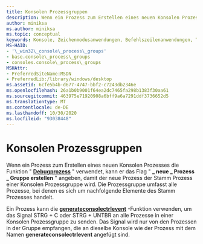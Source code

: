 ```yaml
---
title: Konsolen Prozessgruppen
description: Wenn ein Prozess zum Erstellen eines neuen Konsolen Prozesses die Funktion "Debugprozess" verwendet, kann er das \_ Flag "neue Prozessgruppe erstellen" angeben, \_ \_ damit der neue Prozess der Stamm Prozess einer Konsolen Prozessgruppe wird.
author: miniksa
ms.author: miniksa
ms.topic: conceptual
keywords: Konsole, Zeichenmodusanwendungen, Befehlszeilenanwendungen, Terminalanwendungen, Konsolen-API
MS-HAID:
- '\_win32\_console\_process\_groups'
- base.console\_process\_groups
- consoles.console\_process\_groups
MSHAttr:
- PreferredSiteName:MSDN
- PreferredLib:/library/windows/desktop
ms.assetid: 6cfe5b4b-d677-4747-bbf2-c7243db2346e
ms.openlocfilehash: 26a1b0b9001f64ea2dc7465fa298b1383f30aa61
ms.sourcegitcommit: 463975e71920908a6bff9a6a7291ddf3736652d5
ms.translationtype: MT
ms.contentlocale: de-DE
ms.lasthandoff: 10/30/2020
ms.locfileid: "93038448"
---
```

# <a name="console-process-groups"></a>Konsolen Prozessgruppen

Wenn ein Prozess zum Erstellen eines neuen Konsolen Prozesses die Funktion " [**Debugprozess**](https://msdn.microsoft.com/library/windows/desktop/ms682425) " verwendet, kann er das Flag " **\_ neue \_ Prozess \_ Gruppe erstellen** " angeben, damit der neue Prozess der Stamm Prozess einer Konsolen Prozessgruppe wird. Die Prozessgruppe umfasst alle Prozesse, bei denen es sich um nachfolgende Elemente des Stamm Prozesses handelt.

Ein Prozess kann die [**generateconsolectrlevent**](generateconsolectrlevent.md) -Funktion verwenden, um das Signal STRG + C oder STRG + UNTBR an alle Prozesse in einer Konsolen Prozessgruppe zu senden. Das Signal wird nur von den Prozessen in der Gruppe empfangen, die an dieselbe Konsole wie der Prozess mit dem Namen **generateconsolectrlevent** angefügt sind.
